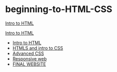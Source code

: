 # beginning-to-HTML-CSS

<a href="intro_to_html" target="_blank">Intro to HTML</a>


<a href="HTMLS_to_intro_css/index.html" target="_blank">Intro to HTML</a>

<ul>
    <li><a href="intro_to_html/index.html" target="_blank">Intro to HTML</a></li>
    <li><a href="HTMLS_to_intro_css/index.html" target="_blank">HTMLS and intro to CSS</a></li>
    <li><a href="adv_css/index.html" target="_blank">Advanced CSS</a></li>
    <li><a href="responsive/index.html" target="_blank">Responsive web</a></li>
    <li><a href="FINAL_WEBSITE/index.html" target=_blank>FINAL WEBSITE</a></li>
</ul>